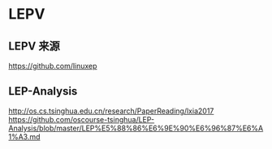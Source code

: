 # LEPV 
## LEPV 来源
https://github.com/linuxep
## LEP-Analysis
http://os.cs.tsinghua.edu.cn/research/PaperReading/lxia2017<br>
https://github.com/oscourse-tsinghua/LEP-Analysis/blob/master/LEP%E5%88%86%E6%9E%90%E6%96%87%E6%A1%A3.md
